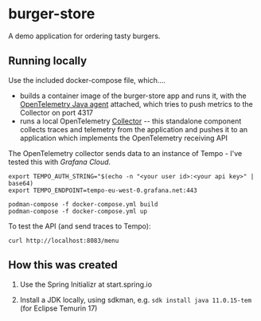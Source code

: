 # burger-store

A demo application for ordering tasty burgers.

## Running locally

Use the included docker-compose file, which....
 
- builds a container image of the burger-store app and runs it, with the [OpenTelemetry Java agent][javaagent] attached, which tries to push metrics to the Collector on port 4317
- runs a local OpenTelemetry [Collector][collector] -- this standalone component collects traces and telemetry from the application and pushes it to an application which implements the OpenTelemetry receiving API

The OpenTelemetry collector sends data to an instance of Tempo - I've tested this with _Grafana Cloud_.
 
```
export TEMPO_AUTH_STRING="$(echo -n "<your user id>:<your api key>" | base64)
export TEMPO_ENDPOINT=tempo-eu-west-0.grafana.net:443

podman-compose -f docker-compose.yml build
podman-compose -f docker-compose.yml up
```

To test the API (and send traces to Tempo):

```
curl http://localhost:8083/menu
```

## How this was created

1.  Use the Spring Initializr at start.spring.io

2.  Install a JDK locally, using sdkman, e.g. `sdk install java 11.0.15-tem` (for Eclipse Temurin 17)


[collector]: https://opentelemetry.io/docs/collector/
[javaagent]: https://opentelemetry.io/docs/instrumentation/java/automatic/

